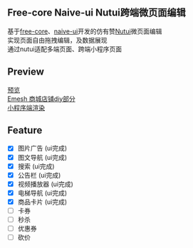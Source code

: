 ## Free-core Naive-ui Nutui跨端微页面编辑

基于[free-core](https://github.com/eamesh/free-core)、[naive-ui](https://github.com/TuSimple/naive-ui)开发的仿有赞[Nutui](https://github.com/jdf2e/nutui)微页面编辑  
实现页面自由拖拽编辑，及数据展现  
通过nutui适配多端页面、跨端小程序页面  

## Preview

[预览](https://nutui.emesh.cloud)  
[Emesh 商城店铺diy部分](https://preview.v1.emesh.cc/#/diy)  
[小程序端渲染](https://github.com/eamesh/emesh-taro)

## Feature

- [x] 图片广告 (ui完成)
- [x] 图文导航 (ui完成)
- [x] 搜索 (ui完成)
- [x] 公告栏 (ui完成)
- [x] 视频播放器 (ui完成)
- [x] 电梯导航 (ui完成)
- [x] 商品卡片 (ui完成)
- [ ] 卡券
- [ ] 秒杀
- [ ] 优惠券
- [ ] 砍价
